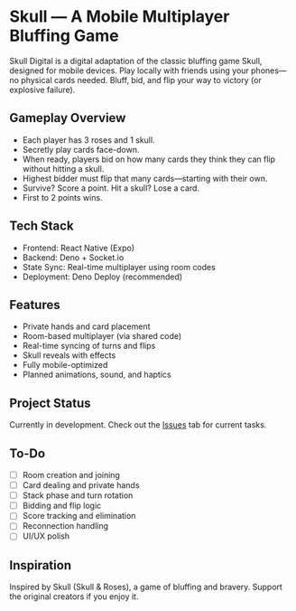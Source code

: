 # Skull — A Mobile Multiplayer Bluffing Game

Skull Digital is a digital adaptation of the classic bluffing game Skull, designed for mobile devices. Play locally with friends using your phones—no physical cards needed. Bluff, bid, and flip your way to victory (or explosive failure).

## Gameplay Overview

-   Each player has 3 roses and 1 skull.
-   Secretly play cards face-down.
-   When ready, players bid on how many cards they think they can flip without hitting a skull.
-   Highest bidder must flip that many cards—starting with their own.
-   Survive? Score a point. Hit a skull? Lose a card.
-   First to 2 points wins.

## Tech Stack

-   Frontend: React Native (Expo)
-   Backend: Deno + Socket.io
-   State Sync: Real-time multiplayer using room codes
-   Deployment: Deno Deploy (recommended)

## Features

-   Private hands and card placement
-   Room-based multiplayer (via shared code)
-   Real-time syncing of turns and flips
-   Skull reveals with effects
-   Fully mobile-optimized
-   Planned animations, sound, and haptics

## Project Status

Currently in development. Check out the [Issues](https://github.com/bufordeeds/skull/issues) tab for current tasks.

## To-Do

-   [ ] Room creation and joining
-   [ ] Card dealing and private hands
-   [ ] Stack phase and turn rotation
-   [ ] Bidding and flip logic
-   [ ] Score tracking and elimination
-   [ ] Reconnection handling
-   [ ] UI/UX polish

## Inspiration

Inspired by Skull (Skull & Roses), a game of bluffing and bravery. Support the original creators if you enjoy it.
